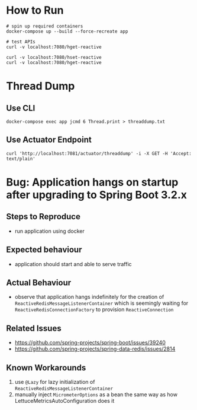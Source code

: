 # How to Run
```shell
# spin up required containers
docker-compose up --build --force-recreate app

# test APIs
curl -v localhost:7080/hget-reactive

curl -v localhost:7080/hset-reactive
curl -v localhost:7080/hget-reactive

```

# Thread Dump
## Use CLI
```shell
docker-compose exec app jcmd 6 Thread.print > threaddump.txt
```
## Use Actuator Endpoint
```shell
curl 'http://localhost:7081/actuator/threaddump' -i -X GET -H 'Accept: text/plain'
```

# Bug: Application hangs on startup after upgrading to Spring Boot 3.2.x
## Steps to Reproduce
- run application using docker

## Expected behaviour
- application should start and able to serve traffic

## Actual Behaviour
- observe that application hangs indefinitely for the creation of `ReactiveRedisMessageListenerContainer` which is seemingly waiting for `ReactiveRedisConnectionFactory` to provision `ReactiveConnection`

## Related Issues
- https://github.com/spring-projects/spring-boot/issues/39240
- https://github.com/spring-projects/spring-data-redis/issues/2814

## Known Workarounds
1. use `@Lazy` for lazy initialization of `ReactiveRedisMessageListenerContainer`
2. manually inject `MicrometerOptions` as a bean the same way as how LettuceMetricsAutoConfiguration does it
